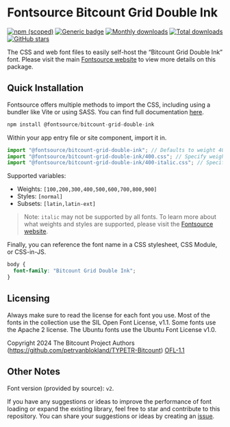 # Fontsource Bitcount Grid Double Ink

[![npm (scoped)](https://img.shields.io/npm/v/@fontsource/bitcount-grid-double-ink?color=brightgreen)](https://www.npmjs.com/package/@fontsource/bitcount-grid-double-ink) [![Generic badge](https://img.shields.io/badge/fontsource-passing-brightgreen)](https://github.com/fontsource/fontsource) [![Monthly downloads](https://badgen.net/npm/dm/@fontsource/bitcount-grid-double-ink)](https://github.com/fontsource/fontsource) [![Total downloads](https://badgen.net/npm/dt/@fontsource/bitcount-grid-double-ink)](https://github.com/fontsource/fontsource) [![GitHub stars](https://img.shields.io/github/stars/fontsource/fontsource.svg?style=social&label=Star)](https://github.com/fontsource/fontsource/stargazers)

The CSS and web font files to easily self-host the “Bitcount Grid Double Ink” font. Please visit the main [Fontsource website](https://fontsource.org/fonts/bitcount-grid-double-ink) to view more details on this package.

## Quick Installation

Fontsource offers multiple methods to import the CSS, including using a bundler like Vite or using SASS. You can find full documentation [here](https://fontsource.org/docs/getting-started/introduction).

```javascript
npm install @fontsource/bitcount-grid-double-ink
```

Within your app entry file or site component, import it in.

```javascript
import "@fontsource/bitcount-grid-double-ink"; // Defaults to weight 400
import "@fontsource/bitcount-grid-double-ink/400.css"; // Specify weight
import "@fontsource/bitcount-grid-double-ink/400-italic.css"; // Specify weight and style
```

Supported variables:
- Weights: `[100,200,300,400,500,600,700,800,900]`
- Styles: `[normal]`
- Subsets: `[latin,latin-ext]`

> Note: `italic` may not be supported by all fonts. To learn more about what weights and styles are supported, please visit the [Fontsource website](https://fontsource.org/fonts/bitcount-grid-double-ink).

Finally, you can reference the font name in a CSS stylesheet, CSS Module, or CSS-in-JS.

```css
body {
  font-family: "Bitcount Grid Double Ink";
}
```

## Licensing
Always make sure to read the license for each font you use. Most of the fonts in the collection use the SIL Open Font License, v1.1. Some fonts use the Apache 2 license. The Ubuntu fonts use the Ubuntu Font License v1.0.

Copyright 2024 The Bitcount Project Authors (https://github.com/petrvanblokland/TYPETR-Bitcount)
[OFL-1.1](https://openfontlicense.org)

## Other Notes
Font version (provided by source): `v2`.

If you have any suggestions or ideas to improve the performance of font loading or expand the existing library, feel free to star and contribute to this repository. You can share your suggestions or ideas by creating an [issue](https://github.com/fontsource/fontsource/issues).